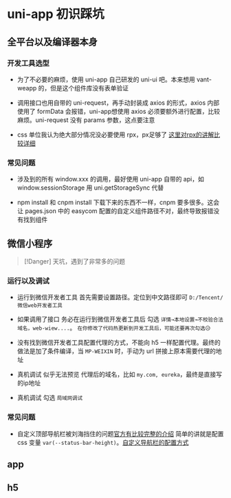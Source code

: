 # uni-app 初识踩坑
## 全平台以及编译器本身
### 开发工具选型
- 为了不必要的麻烦，使用 uni-app 自己研发的 uni-ui 吧。本来想用 vant-weapp 的，但是这个组件库没有表单验证

- 调用接口也用自带的 uni-request，再手动封装成 axios 的形式，axios 内部使用了 formData 会报错，uni-app想使用 axios 必须要额外进行配置，比较麻烦。uni-request 没有 params 参数，这点要注意

- css 单位我认为绝大部分情况没必要使用 rpx，px足够了 [这里对rpx的讲解比较详细](https://www.zhuige.com/index/news/detail/id/629.html)

### 常见问题
- 涉及到的所有 window.xxx 的调用，最好使用 uni-app 自带的 api，如 window.sessionStorage 用 uni.getStorageSync 代替

- npm install 和 cnpm install 下载下来的东西不一样，cnpm 要多很多。这会让 pages.json 中的 easycom 配置的自定义组件路径不对，最终导致报错没有找到组件

## 微信小程序
> [!Danger]
> 天坑，遇到了非常多的问题
### 运行以及调试
- 运行到微信开发者工具 首先需要设置路径。定位到中文路径即可 `D:/Tencent/微信web开发者工具`

- 如果调用了接口 务必在运行到微信开发者工具后 勾选 `详情→本地设置→不校验合法域名，web-wiew....`。 `在你修改了代码热更新到开发工具后，可能还要再次勾选😥`

- 没有找到微信开发者工具配置代理的方式，不能向 h5 一样配置代理。最终的做法是加了条件编译，当 `MP-WEIXIN` 时，手动为 url 拼接上原本需要代理的地址 

- 真机调试 似乎无法预览 代理后的域名，比如 `my.com, eureka`，最终是直接写的ip地址

- 真机调试 勾选 `局域网调试`

### 常见问题
- 自定义顶部导航栏被刘海挡住的问题[官方有比较完整的介绍](https://uniapp.dcloud.net.cn/collocation/pages.html#customnav) 简单的讲就是配置 css 变量 `var(--status-bar-height)`。[自定义导航栏的配置方式](https://blog.csdn.net/m0_55258023/article/details/125780939)


## app

## h5

